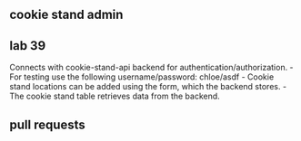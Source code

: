 ## cookie stand admin

## lab 39
Connects with cookie-stand-api backend for authentication/authorization. - For testing use the following username/password: chloe/asdf - Cookie stand locations can be added using the form, which the backend stores. - The cookie stand table retrieves data from the backend.

## pull requests
